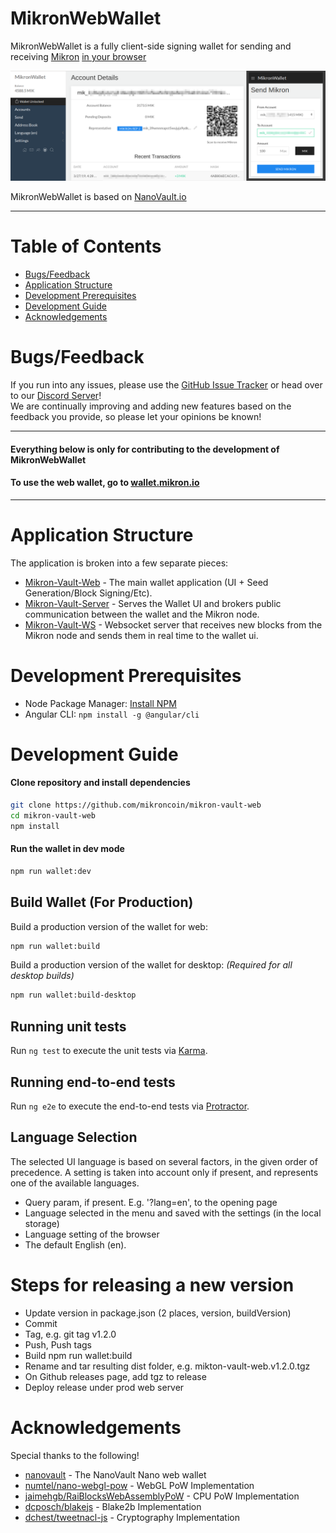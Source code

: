 # MikronWebWallet

MikronWebWallet is a fully client-side signing wallet for sending and receiving [Mikron](https://mikron.io) 
[in your browser](https://wallet.mikron.io)

![MikronWebWallet Screenshot](doc/screenshots/screenshot1.png)

MikronWebWallet is based on [NanoVault.io](https://nanovault.io)
___

# Table of Contents
* [Bugs/Feedback](#bugsfeedback)
* [Application Structure](#application-structure)
* [Development Prerequisites](#development-prerequisites)
* [Development Guide](#development-guide)
* [Acknowledgements](#acknowledgements)


# Bugs/Feedback
If you run into any issues, please use the [GitHub Issue Tracker](https://github.com/mikroncoin/mikron-vault-web/issues) or head over to our [Discord Server](https://discord.gg/QBKr3hv)!  
We are continually improving and adding new features based on the feedback you provide, so please let your opinions be known!

___

#### Everything below is only for contributing to the development of MikronWebWallet
#### To use the web wallet, go to [wallet.mikron.io](https://wallet.mikron.io)

___

# Application Structure

The application is broken into a few separate pieces:

- [Mikron-Vault-Web](https://github.com/mikroncoin/mikron-vault-web) - The main wallet application (UI + Seed Generation/Block Signing/Etc).
- [Mikron-Vault-Server](https://github.com/mikroncoin/mikron-vault-server) - Serves the Wallet UI and brokers public communication between the wallet and the Mikron node.
- [Mikron-Vault-WS](https://github.com/mikroncoin/mikron-vault-ws) - Websocket server that receives new blocks from the Mikron node and sends them in real time to the wallet ui.


# Development Prerequisites
- Node Package Manager: [Install NPM](https://www.npmjs.com/get-npm)
- Angular CLI: `npm install -g @angular/cli`


# Development Guide
#### Clone repository and install dependencies
```bash
git clone https://github.com/mikroncoin/mikron-vault-web
cd mikron-vault-web
npm install
```

#### Run the wallet in dev mode
```bash
npm run wallet:dev
```

## Build Wallet (For Production)
Build a production version of the wallet for web:
```bash
npm run wallet:build
```

Build a production version of the wallet for desktop: *(Required for all desktop builds)*
```bash
npm run wallet:build-desktop
```

## Running unit tests

Run `ng test` to execute the unit tests via [Karma](https://karma-runner.github.io).

## Running end-to-end tests

Run `ng e2e` to execute the end-to-end tests via [Protractor](http://www.protractortest.org/).

## Language Selection

The selected UI language is based on several factors, in the given order of precedence.  A setting is taken into account only if present, and represents one of the available languages.

- Query param, if present.  E.g. '?lang=en', to the opening page
- Language selected in the menu and saved with the settings (in the local storage)
- Language setting of the browser
- The default English (en).

# Steps for releasing a new version

* Update version in package.json (2 places, version, buildVersion)
* Commit
* Tag, e.g. git tag v1.2.0
* Push, Push tags
* Build npm run wallet:build
* Rename and tar resulting dist folder, e.g. mikton-vault-web.v1.2.0.tgz
* On Github releases page, add tgz to release
* Deploy release under prod web server

# Acknowledgements
Special thanks to the following!
- [nanovault](https://github/cronoh/nanovault) - The NanoVault Nano web wallet
- [numtel/nano-webgl-pow](https://github.com/numtel/nano-webgl-pow) - WebGL PoW Implementation
- [jaimehgb/RaiBlocksWebAssemblyPoW](https://github.com/jaimehgb/RaiBlocksWebAssemblyPoW) - CPU PoW Implementation
- [dcposch/blakejs](https://github.com/dcposch/blakejs) - Blake2b Implementation
- [dchest/tweetnacl-js](https://github.com/dchest/tweetnacl-js) - Cryptography Implementation

